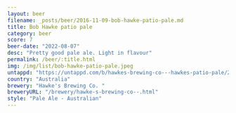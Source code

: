 ```yaml
---
layout: beer
filename: _posts/beer/2016-11-09-bob-hawke-patio-pale.md
title: Bob Hawke patio pale
category: beer
score: 7
beer-date: "2022-08-07"
desc: "Pretty good pale ale. Light in flavour"
permalink: /beer/:title.html
img: /img/list/bob-hawke-patio-pale.jpeg
untappd: "https://untappd.com/b/hawkes-brewing-co---hawkes-patio-pale/2684941"
country: "Australia"
brewery: "Hawke's Brewing Co. "
breweryURL: "/brewery/hawke-s-brewing-co--.html"
style: "Pale Ale - Australian"
---
```

